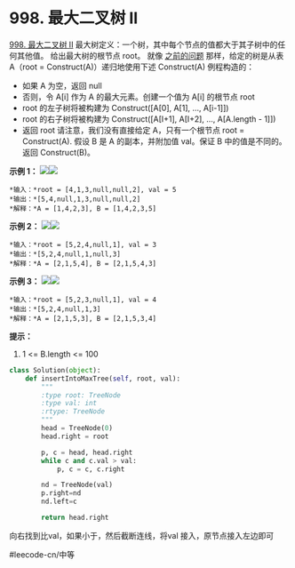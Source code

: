 # 998. 最大二叉树 II
  [998. 最大二叉树 II](https://leetcode-cn.com/problems/maximum-binary-tree-ii/) 
最大树定义：一个树，其中每个节点的值都大于其子树中的任何其他值。
给出最大树的根节点 root。
就像 [之前的问题](https://leetcode-cn.com/problems/maximum-binary-tree/) 那样，给定的树是从表 A（root = Construct(A)）递归地使用下述 Construct(A) 例程构造的：
* 如果 A 为空，返回 null
* 否则，令 A[i] 作为 A 的最大元素。创建一个值为 A[i] 的根节点 root
* root 的左子树将被构建为 Construct([A[0], A[1], …, A[i-1]])
* root 的右子树将被构建为 Construct([A[I+1], A[I+2], …, A[A.length - 1]])
* 返回 root
请注意，我们没有直接给定 A，只有一个根节点 root = Construct(A).
假设 B 是 A 的副本，并附加值 val。保证 B 中的值是不同的。
返回 Construct(B)。
 
**示例 1：**
**![](998.%20%E6%9C%80%E5%A4%A7%E4%BA%8C%E5%8F%89%E6%A0%91%20II/maximum-binary-tree-1-1.png)![](998.%20%E6%9C%80%E5%A4%A7%E4%BA%8C%E5%8F%89%E6%A0%91%20II/maximum-binary-tree-1-2.png)**
```
*输入：*root = [4,1,3,null,null,2], val = 5
*输出：*[5,4,null,1,3,null,null,2]
*解释：*A = [1,4,2,3], B = [1,4,2,3,5]
```
**示例 2：**
**![](998.%20%E6%9C%80%E5%A4%A7%E4%BA%8C%E5%8F%89%E6%A0%91%20II/maximum-binary-tree-2-1.png)![](998.%20%E6%9C%80%E5%A4%A7%E4%BA%8C%E5%8F%89%E6%A0%91%20II/maximum-binary-tree-2-2.png)**
```
*输入：*root = [5,2,4,null,1], val = 3
*输出：*[5,2,4,null,1,null,3]
*解释：*A = [2,1,5,4], B = [2,1,5,4,3]
```
**示例 3：**
**![](998.%20%E6%9C%80%E5%A4%A7%E4%BA%8C%E5%8F%89%E6%A0%91%20II/maximum-binary-tree-3-1.png)![](998.%20%E6%9C%80%E5%A4%A7%E4%BA%8C%E5%8F%89%E6%A0%91%20II/maximum-binary-tree-3-2.png)**
```
*输入：*root = [5,2,3,null,1], val = 4
*输出：*[5,2,4,null,1,3]
*解释：*A = [2,1,5,3], B = [2,1,5,3,4]
```
 
**提示：**
1. 1 <= B.length <= 100

```python
class Solution(object):
    def insertIntoMaxTree(self, root, val):
        """
        :type root: TreeNode
        :type val: int
        :rtype: TreeNode
        """
        head = TreeNode(0)
        head.right = root

        p, c = head, head.right
        while c and c.val > val:
            p, c = c, c.right

        nd = TreeNode(val)
        p.right=nd
        nd.left=c

        return head.right
```
向右找到比val，如果小于，然后截断连线，将val 接入，原节点接入左边即可

#leecode-cn/中等